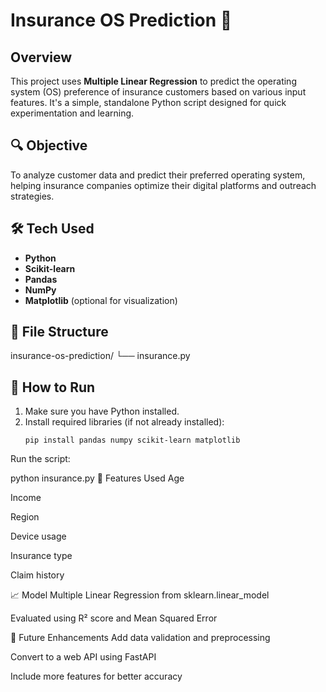 # Insurance OS Prediction 🧠

## Overview
This project uses **Multiple Linear Regression** to predict the operating system (OS) preference of insurance customers based on various input features. It's a simple, standalone Python script designed for quick experimentation and learning.

## 🔍 Objective
To analyze customer data and predict their preferred operating system, helping insurance companies optimize their digital platforms and outreach strategies.

## 🛠️ Tech Used
- **Python**
- **Scikit-learn**
- **Pandas**
- **NumPy**
- **Matplotlib** (optional for visualization)

## 📁 File Structure
insurance-os-prediction/ └── insurance.py


## 🚀 How to Run
1. Make sure you have Python installed.
2. Install required libraries (if not already installed):
   ```
   pip install pandas numpy scikit-learn matplotlib
Run the script:

python insurance.py
📌 Features Used
Age

Income

Region

Device usage

Insurance type

Claim history

📈 Model
Multiple Linear Regression from sklearn.linear_model

Evaluated using R² score and Mean Squared Error

📌 Future Enhancements
Add data validation and preprocessing

Convert to a web API using FastAPI

Include more features for better accuracy
